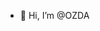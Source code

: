 - 👋 Hi, I’m @OZDA


<!---
OZDA/OZDA is a ✨ special ✨ repository because its `README.md` (this file) appears on your GitHub profile.
You can click the Preview link to take a look at your changes.
--->
